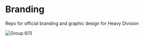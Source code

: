 # Branding
Repo for official branding and graphic design for Heavy Division

![Group 6(1)](https://user-images.githubusercontent.com/52870481/172034414-81ca29ca-2bf2-46a1-ad9d-3e9ed0a9bcd6.svg)
